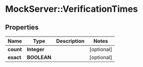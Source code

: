 # MockServer::VerificationTimes

## Properties
Name | Type | Description | Notes
------------ | ------------- | ------------- | -------------
**count** | **Integer** |  | [optional] 
**exact** | **BOOLEAN** |  | [optional] 


